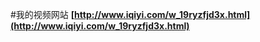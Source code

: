 #我的视频网站
<strong>[http://www.iqiyi.com/w_19ryzfjd3x.html](http://www.iqiyi.com/w_19ryzfjd3x.html)</strong></br>
